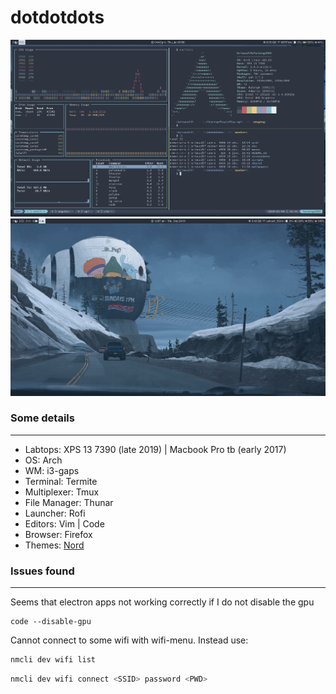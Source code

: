 # dotdotdots

![alt text](https://github.com/brieucdlf/dotdotdots/blob/master/screenshots/2020-01-09_16-41-58_screenshot.png "Desktop")
![alt text](https://github.com/brieucdlf/dotdotdots/blob/master/screenshots/2019-12-26_12-07-41_screenshot.png "Desktop1")


### Some details

---

- Labtops: XPS 13 7390 (late 2019) | Macbook Pro tb (early 2017)
- OS: Arch
- WM: i3-gaps
- Terminal: Termite
- Multiplexer: Tmux
- File Manager: Thunar
- Launcher: Rofi
- Editors: Vim | Code
- Browser: Firefox
- Themes: [Nord](https://github.com/arcticicestudio/nord)


### Issues found

---
Seems that electron apps not working correctly if I do not disable the gpu

```shell
code --disable-gpu
```

Cannot connect to some wifi with wifi-menu. Instead use:
```zsh
nmcli dev wifi list
```

```zsh
nmcli dev wifi connect <SSID> password <PWD>
```
